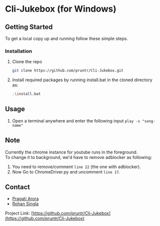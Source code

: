 # Cli-Jukebox (for Windows)

<!-- GETTING STARTED -->
## Getting Started

To get a local copy up and running follow these simple steps.

### Installation

1. Clone the repo
   ```sh
   git clone https://github.com/pruntr/Cli-Jukebox.git
   ```
2. Install required packages by running install.bat in the cloned directory as:
   ```sh
   .\install.bat
   ```

## Usage

1. Open a terminal anywhere and enter the following input
```play -s "song-name"```

## Note
   Currently the chrome instance for youtube runs in the foreground. <br>
   To change it to background, we'd have to remove adblocker as following: <br> 
1. You need to remove/comment ```line 22``` (the one with adblocker).<br>
2. Now Go to ChromeDriver.py and uncomment ```line 17```. <br>

<!-- CONTACT -->
## Contact
- [Pragati Arora](mailto:pragatiarora314@gmail.com)
- [Rohan Singla](mailto:rohansingla2003@gmail.com)

Project Link: [https://github.com/pruntr/Cli-Jukebox](https://github.com/pruntr/Cli-Jukebox)
